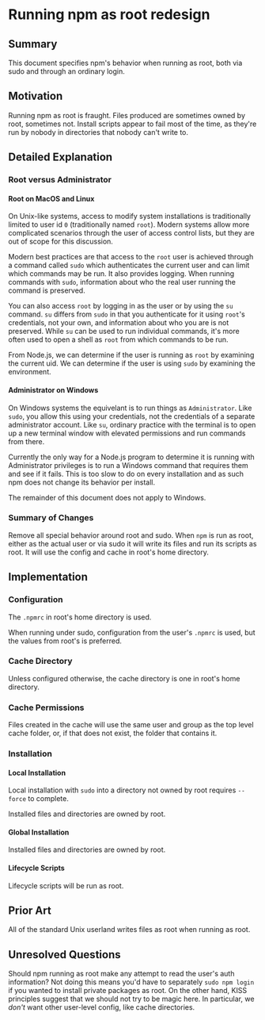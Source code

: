 # Running npm as root redesign

## Summary

This document specifies npm's behavior when running as root, both via sudo and through an ordinary login.

## Motivation

Running npm as root is fraught.  Files produced are sometimes owned by root, sometimes not.  Install scripts appear to fail most of the time, as they're run by nobody in directories that nobody can't write to.

## Detailed Explanation

### Root versus Administrator

#### Root on MacOS and Linux

On Unix-like systems, access to modify system installations is traditionally limited to user id `0` (traditionally named `root`).  Modern systems allow more complicated scenarios through the user of access control lists, but they are out of scope for this discussion.

Modern best practices are that access to the `root` user is achieved through a command called `sudo` which authenticates the current user and can limit which commands may be run.  It also provides logging.  When running commands with `sudo`, information about who the real user running the command is preserved.

You can also access `root` by logging in as the user or by using the `su` command.  `su` differs from `sudo` in that you authenticate for it using `root`'s credentials, not your own, and information about who you are is not preserved.  While `su` can be used to run individual commands, it's more often used to open a shell as `root` from which commands to be run.

From Node.js, we can determine if the user is running as `root` by examining the current uid.  We can determine if the user is using `sudo` by examining the environment.

#### Administrator on Windows

On Windows systems the equivelant is to run things as `Administrator`.  Like `sudo`, you allow this using your credentials, not the credentials of a separate administrator account.  Like `su`, ordinary practice with the terminal is to open up a new terminal window with elevated permissions and run commands from there.

Currently the only way for a Node.js program to determine it is running with Administrator privileges is to run a Windows command that requires them and see if it fails.  This is too slow to do on every installation and as such npm does not change its behavior per install.

The remainder of this document does not apply to Windows.

### Summary of Changes

Remove all special behavior around root and sudo.  When `npm` is run as root, either as the actual user or via sudo it will write its files and run its scripts as root.  It will use the config and cache in root's home directory.

## Implementation

### Configuration

The `.npmrc` in root's home directory is used.

When running under sudo, configuration from the user's `.npmrc` is used, but the values from root's is preferred.

### Cache Directory

Unless configured otherwise, the cache directory is one in root's home directory.

### Cache Permissions

Files created in the cache will use the same user and group as the top level cache folder, or, if that does not exist, the folder that contains it.

### Installation

#### Local Installation

Local installation with `sudo` into a directory not owned by root requires `--force` to complete.

Installed files and directories are owned by root.

#### Global Installation

Installed files and directories are owned by root.

#### Lifecycle Scripts

Lifecycle scripts will be run as root.

## Prior Art

All of the standard Unix userland writes files as root when running as root.

## Unresolved Questions

Should npm running as root make any attempt to read the user's auth information?  Not doing this means you'd have to separately `sudo npm login` if you wanted to install private packages as root.  On the other hand, KISS principles suggest that we should not try to be magic here.  In particular, we _don't_ want other user-level config, like cache directories.

